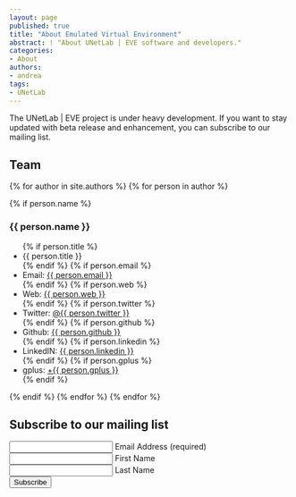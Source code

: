 ```yaml
---
layout: page
published: true
title: "About Emulated Virtual Environment"
abstract: ! "About UNetLab | EVE software and developers."
categories:
- About
authors:
- andrea
tags:
- UNetLab
---
```

The UNetLab | EVE project is under heavy development. If you want to stay updated with beta release and enhancement, you can subscribe to our mailing list.

## Team

{% for author in site.authors %}
	{% for person in author %}


{% if person.name %}
<h3>{{ person.name }}</h3>

<ul>
	{% if person.title %}
	<li>{{ person.title }}</li>
	{% endif %}
	{% if person.email %}
	<li>Email: <a href="mailto:{{ person.email }}" title="Email to {{ person.display_name }}">{{ person.email }}</a></li>
	{% endif %}
	{% if person.web %}
	<li>Web: <a href="{{ person.web }}" title="{{ person.display_name }}'s personal website">{{ person.web }}</a></li>
	{% endif %}
	{% if person.twitter %}
	<li>Twitter: <a href="https://twitter.com/{{ person.twitter }}" title="Tweet to {{ person.display_name }}">@{{ person.twitter }}</a></li>
	{% endif %}
	{% if person.github %}
	<li>Github: <a href="https://github.com/{{ person.github }}" title="{{ person.display_name }}'s GitHub repository">{{ person.github }}</a></li>
	{% endif %}
	{% if person.linkedin %}
	<li>LinkedIN: <a href="https://www.linkedin.com/in/{{ person.linkedin }}" title="{{ person.display_name }}'s LinkedIN profile">{{ person.linkedin }}</a></li>
	{% endif %}
	{% if person.gplus %}
	<li>gplus: <a href="https://plus.google.com/u/0/+{{ person.gplus }}" title="{{ person.display_name }}'s Google+ profile">+{{ person.gplus }}</a></li>
	{% endif %}
</ul>
{% endif %}
	{% endfor %}
{% endfor %}


## Subscribe to our mailing list

<form id="mc-embedded-subscribe-form" class="validate" action="//routereflector.us8.list-manage.com/subscribe/post?u=b36efd297d5554996ebcac015&amp;id=4022668085" method="post" name="mc-embedded-subscribe-form" novalidate="" target="_blank">
<input id="mce-EMAIL" class="required email" name="email" type="email" value="" />
<label for="email">Email Address (required)</label><br/>
<input id="mce-FNAME" class="" name="fname" type="text" value="" />
<label for="fname">First Name</label><br/>
<input id="mce-LNAME" class="" name="lname" type="text" value="" />
<label for="lname">Last Name</label><br/>
<input id="mc-embedded-subscribe" class="button" name="subscribe" type="submit" value="Subscribe" />
</form>
